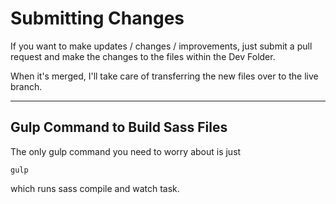 
# Submitting Changes

If you want to make updates / changes / improvements, just submit a pull request and make the changes to the files within the Dev Folder.

When it's merged, I'll take care of transferring the new files over to the live branch.

___

## Gulp Command to Build Sass Files 

The only gulp command you need to worry about is just 

```gulp```

which runs sass compile and watch task.

